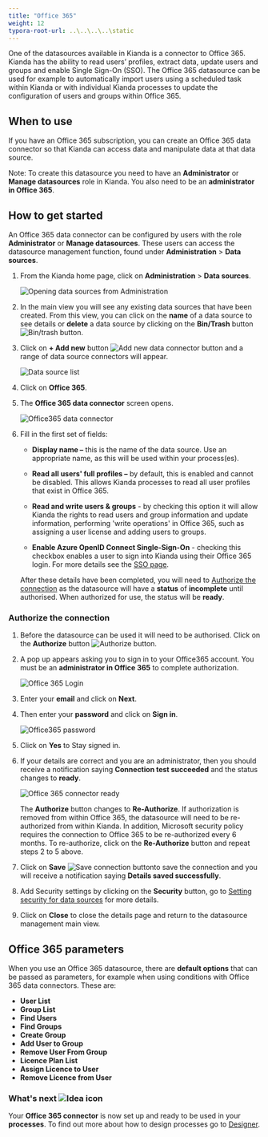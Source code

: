 ```yaml
---
title: "Office 365"
weight: 12
typora-root-url: ..\..\..\..\static
---
```


One of the datasources available in Kianda is a connector to Office 365. Kianda has the ability to read users’ profiles, extract data, update users and groups and enable Single Sign-On (SSO). The Office 365 datasource can be used for example to automatically import users using a scheduled task within Kianda or with individual Kianda processes to update the configuration of users and groups within Office 365.

## When to use

If you have an Office 365 subscription, you can create an Office 365 data connector so that Kianda can access data and manipulate data at that data source.

Note: To create this datasource you need to have an **Administrator** or **Manage datasources** role in Kianda. You also need to be an **administrator in Office 365**.

## How to get started ##

An Office 365 data connector can be configured by users with the role **Administrator** or **Manage datasources**. These users can access the datasource management function, found under **Administration** > **Data sources**.

1. From the Kianda home page, click on **Administration** > **Data sources**.

   ![Opening data sources from Administration](/images/open-data-sources.jpg)

2. In the main view you will see any existing data sources that have been created. From this view, you can click on the **name** of a data source to see details or **delete** a data source by clicking on the **Bin/Trash** button ![Bin/trash button](/images/binicon.png). 

3. Click on **+ Add new** button ![Add new data connector button](/images/addnew.png) and a range of data source connectors will appear.

      ![Data source list](/images/datasource-range.jpg)

4. Click on **Office 365**.

5. The **Office 365 data connector** screen opens.

   ![Office365 data connector](/images/office365-data-connector.jpg)

6. Fill in the first set of fields:

      - **Display name –** this is the name of the data source. Use an appropriate name, as this will be used within your process(es). 

      - **Read all users' full profiles –** by default, this is enabled and cannot be disabled. This allows Kianda processes to read all user profiles that exist in Office 365.

      - **Read and write users & groups** - by checking this option it will allow Kianda the rights to read users and group information and update information, performing 'write operations' in Office 365, such as assigning a user license and adding users to groups. 

      - **Enable Azure OpenID Connect Single-Sign-On** - checking this checkbox enables a user to sign into Kianda using their Office 365 login. For more details see the [SSO page](/docs/security/sso/).

      After these details have been completed, you will need to [Authorize the connection](#authorize-the-connection) as the datasource will have a **status** of **incomplete** until authorised. When authorized for use, the status will be **ready**.

### Authorize the connection

1. Before the datasource can be used it will need to be authorised. Click on the **Authorize** button ![Authorize button](/images/authorize.jpg).

2. A pop up appears asking you to sign in to your Office365 account. You must be an **administrator in Office 365** to complete authorization.

   ![Office 365 Login](/images/office365-login.jpg)

3. Enter your **email** and click on **Next**.

4. Then enter your **password** and click on **Sign in**.

   ![Office365 password](/images/password-office365.jpg)

5. Click on **Yes** to Stay signed in.

6. If your details are correct and you are an administrator, then you should receive a notification saying **Connection test succeeded** and the status changes to **ready**.

   ![Office 365 connector ready](/images/office365-ready.jpg)

   The **Authorize** button changes to **Re-Authorize**. If authorization is removed from within Office 365, the datasource will need to be re-authorized from within Kianda. In addition, Microsoft security policy requires the connection to Office 365 to be re-authorized every 6 months. To re-authorize, click on the **Re-Authorize** button and repeat steps 2 to 5 above.

7. Click on **Save** ![Save connection button](/images/save-connection.jpg)to save the connection and you will receive a notification saying **Details saved successfully**. 

8. Add Security settings by clicking on the **Security** button, go to [Setting security for data sources](/docs/platform/connectors/#setting-security-for-data-sources) for more details.

9. Click on **Close** to close the details page and return to the datasource management main view.





## Office 365 parameters ##

When you use an Office 365 datasource, there are **default options** that can be passed as parameters, for example when using conditions with Office 365 data connectors. These are:

- **User List**
- **Group List**
- **Find Users**
- **Find Groups**
- **Create Group**
- **Add User to Group**
- **Remove User From Group**
- **Licence Plan List**
- **Assign Licence to User**
- **Remove Licence from User**



### What's next  ![Idea icon](/images/18.png) ###

Your **Office 365 connector** is now set up and ready to be used in your **processes**. To find out more about how to design processes go to [Designer](/docs/platform/application-designer/designer/).
